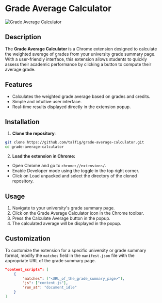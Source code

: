 # Grade Average Calculator

![Grade Average Calculator](https://via.placeholder.com/600x200.png?text=Grade+Average+Calculator)  <!-- Replace with actual image if available -->

## Description

The **Grade Average Calculator** is a Chrome extension designed to calculate the weighted average of grades from your university grade summary page. With a user-friendly interface, this extension allows students to quickly assess their academic performance by clicking a button to compute their average grade.

## Features

- Calculates the weighted grade average based on grades and credits.
- Simple and intuitive user interface.
- Real-time results displayed directly in the extension popup.

## Installation

1. **Clone the repository**:

```bash
git clone https://github.com/talfig/grade-average-calculator.git
cd grade-average-calculator
```

2. **Load the extension in Chrome:**

- Open Chrome and go to `chrome://extensions/`.
- Enable Developer mode using the toggle in the top right corner.
- Click on Load unpacked and select the directory of the cloned repository.

## Usage

1. Navigate to your university's grade summary page.
2. Click on the Grade Average Calculator icon in the Chrome toolbar.
3. Press the Calculate Average button in the popup.
4. The calculated average will be displayed in the popup.

## Customization

To customize the extension for a specific university or grade summary format, modify the `matches` field in the `manifest.json` file with the appropriate URL of the grade summary page.
```json
"content_scripts": [
    {
        "matches": ["<URL_of_the_grade_summary_page>"],
        "js": ["content.js"],
        "run_at": "document_idle"
    }
]
```
